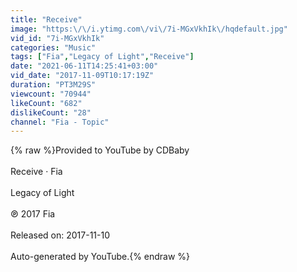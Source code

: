 ```yaml
---
title: "Receive"
image: "https:\/\/i.ytimg.com\/vi\/7i-MGxVkhIk\/hqdefault.jpg"
vid_id: "7i-MGxVkhIk"
categories: "Music"
tags: ["Fia","Legacy of Light","Receive"]
date: "2021-06-11T14:25:41+03:00"
vid_date: "2017-11-09T10:17:19Z"
duration: "PT3M29S"
viewcount: "70944"
likeCount: "682"
dislikeCount: "28"
channel: "Fia - Topic"
---
```

{% raw %}Provided to YouTube by CDBaby<br /><br />Receive · Fia<br /><br />Legacy of Light<br /><br />℗ 2017 Fia<br /><br />Released on: 2017-11-10<br /><br />Auto-generated by YouTube.{% endraw %}
